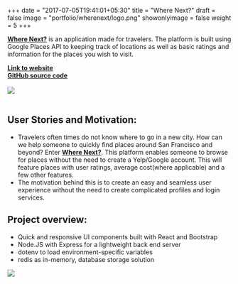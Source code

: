 +++
date = "2017-07-05T19:41:01+05:30"
title = "Where Next?"
draft = false
image = "portfolio/wherenext/logo.png"
showonlyimage = false
weight = 5
+++

<p>
<a href="https://wherenxt.herokuapp.com/" target="_blank"><strong>Where Next?</strong></a> is an application made for travelers. The platform is built using Google Places API to keeping track of locations as well as basic ratings and information for the places you wish to visit.
</p>

<!--more-->

<div><a href="https://wherenxt.herokuapp.com/" target="_blank"><strong>Link to website</strong></a></div>
<div><a href="https://github.com/Phongtlam/where_next" target="_blank"><strong>GitHub source code</strong></a></div>

<br>

<div><a href="https://wherenxt.herokuapp.com/" target="_blank"><img src="/myjourney/portfolio/wherenext/thumb.png"></a></div>

<br>

## User Stories and Motivation:
- Travelers often times do not know where to go in a new city. How can we help someone to quickly find places around San Francisco and beyond? Enter <a href="https://wherenxt.herokuapp.com/" target="_blank"><strong>Where Next?</strong></a>. This platform enables someone to browse for places without the need to create a Yelp/Google account. This will feature places with user ratings, average cost(where applicable) and a few other features.
- The motivation behind this is to create an easy and seamless user experience without the need to create complicated profiles and login services.

## Project overview:

- Quick and responsive UI components built with React and Bootstrap
- Node.JS with Express for a lightweight back end server
- dotenv to load environment-specific variables
- redis as in-memory, database storage solution

<div><a href="https://wherenxt.herokuapp.com/" target="_blank"><img src="/myjourney/portfolio/wherenext/screenshot.png"></a></div>
